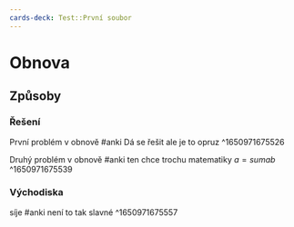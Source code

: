```yaml
---
cards-deck: Test::První soubor
---
```


# Obnova
## Způsoby
### Řešení

První problém v obnově #anki
Dá se řešit
ale je to opruz
^1650971675526

Druhý problém v obnově #anki 
ten chce trochu matematiky
$a=sum{a}{b}$
^1650971675539

### Východiska

síje #anki 
není to tak slavné
^1650971675557


